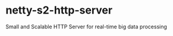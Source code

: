 netty-s2-http-server
====================

Small and Scalable HTTP Server for real-time big data processing
